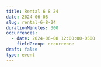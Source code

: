 ```yaml
---
title: Rental 6 8 24
date: 2024-06-08
slug: rental-6-8-24
durationMinutes: 300
occurrences:
  - date: 2024-06-08 12:00:00-0500
    fieldGroup: occurrence
draft: false
type: event
---
```

